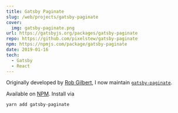 ```yaml
---
title: Gatsby Paginate
slug: /web/projects/gatsby-paginate
cover:
  img: gatsby-paginate.png
url: https://gatsbyjs.org/packages/gatsby-paginate
repo: https://github.com/pixelstew/gatsby-paginate
npm: https://npmjs.com/package/gatsby-paginate
date: 2019-01-16
tech:
  - Gatsby
  - React
---
```


Originally developed by [Rob Gilbert](https://pixelstew.co.uk), I now maintain [`gatsby-paginate`](https://gatsbyjs.org/packages/gatsby-paginate).

Available on [NPM](https://npmjs.com/package/gatsby-paginate). Install via

```sh
yarn add gatsby-paginate
```
